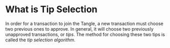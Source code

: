# What is Tip Selection

In order for a transaction to join the Tangle, a new transaction must choose two previous ones to approve. In general, it will choose two previously unapproved transactions, or *tips*. The method for choosing these two tips is called the *tip selection algorithm*.